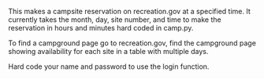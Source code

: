 This makes a campsite reservation on recreation.gov at a specified time.
It currently takes the month, day, site number, and time to make the reservation in hours and 
minutes hard coded in camp.py. 

To find a campground page go to recreation.gov, find the campground page showing availability for
each site in a table with multiple days.

Hard code your name and password to use the login function.